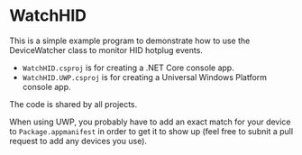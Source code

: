 WatchHID
========

This is a simple example program to demonstrate how to use the DeviceWatcher
class to monitor HID hotplug events.

* `WatchHID.csproj` is for creating a .NET Core console app.
* `WatchHID.UWP.csproj` is for creating a Universal Windows Platform console app.

The code is shared by all projects.

When using UWP, you probably have to add an exact match for your device to
`Package.appmanifest` in order to get it to show up (feel free to subnit a
pull request to add any devices you use).
